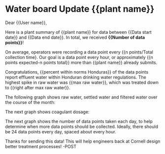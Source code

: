 # Water board Update {{plant name}}

Dear {{User name}},

Here is a plant summary of {{plant name}} for data between {{Data start date}} and {{Data end date}}. In total, we received **{{Number of data points}}**!

On average, operators were recording a data point every {{n points/Total collection time}. Our goal is a data point every hour, or approximately {{n points expected-n points total}} more than {{plant name}} already submits.

Congratulations, {{percent within norms Honduras}} of the data points report effluent water within Honduran drinking water regulations. The highest spike in raw water was {{max raw water}}, which was treated down to {{right after max raw water}}.

The following graph shows raw water, settled water and filtered water over the course of the month:

The next graph shows coagulant dosage:

The next graph shows the number of data points taken each day, to help determine when more data points should be collected. Ideally, there should be 24 data points every day, spaced about every hour.

Thanks for sending this data! This will help engineers back at Cornell design better treatment processes!
-POST
